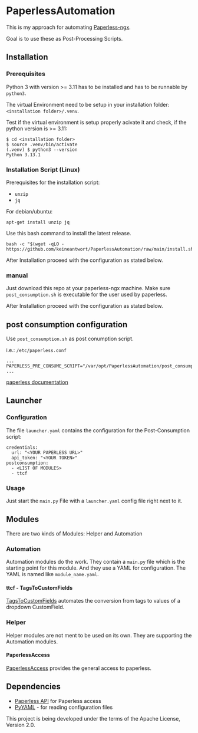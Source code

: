 # PaperlessAutomation
This is my approach for automating [Paperless-ngx](https://docs.paperless-ngx.com/).

Goal is to use these as Post-Processing Scripts.

## Installation
### Prerequisites
Python 3 with version >= 3.11 has to be installed and has to be runnable by `python3`.

The virtual Environment need to be setup in your installation folder: `<installation folder>/.venv`.

Test if the virtual environment is setup properly acivate it and check, if the python version is >= 3.11:
```
$ cd <installation folder>
$ source .venv/bin/activate
(.venv) $ python3 --version
Python 3.13.1
```

### Installation Script (Linux)
Prerequisites for the installation script:
* `unzip`
* `jq`

For debian/ubuntu:
```
apt-get install unzip jq
```

Use this bash command to install the latest release.
```
bash -c "$(wget -qLO - https://github.com/keineantwort/PaperlessAutomation/raw/main/install.sh)"
```

After Installation proceed with the configuration as stated below.

### manual
Just download this repo at your paperless-ngx machine. Make sure `post_consumption.sh` is executable for the
user used by paperless.

After Installation proceed with the configuration as stated below.

## post consumption configuration
Use `post_consumption.sh` as post conumption script.

i.e.: `/etc/paperless.conf`
```
...
PAPERLESS_PRE_CONSUME_SCRIPT="/var/opt/PaperlessAutomation/post_consumption.sh"
...
```
[paperless documentation](https://docs.paperless-ngx.com/advanced_usage/#post-consume-script)

## Launcher
### Configuration
The file `launcher.yaml` contains the configuration for the Post-Consumption script:
```
credentials:
  url: "<YOUR PAPERLESS URL>"
  api_token: "<YOUR TOKEN>"
postconsumption:
  - <LIST OF MODULES>
  - ttcf
```

### Usage
Just start the `main.py` File with a `launcher.yaml` config file right next to it.

## Modules
There are two kinds of Modules: Helper and Automation

### Automation
Automation modules do the work.
They contain a `main.py` file which is the starting point for this module. And they use a YAML for 
configuration. The YAML is named like `module_name.yaml`.

#### ttcf - TagsToCustomFields
[TagsToCustomFields](ttcf/Readme.md) automates the conversion from tags to values of a dropdown CustomField.

### Helper
Helper modules are not ment to be used on its own. They are supporting the Automation modules.

#### PaperlessAccess 
[PaperlessAccess](pla/Readme.md) provides the general access to paperless.

## Dependencies

* [Paperless API](https://github.com/tb1337/paperless-api/tree/main) for Paperless access
* [PyYAML](https://pyyaml.org/) - for reading configuration files


This project is being developed under the terms of the Apache License, Version 2.0.